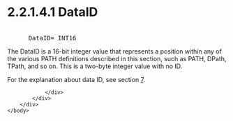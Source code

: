 <html dir="LTR" xmlns:mshelp="http://msdn.microsoft.com/mshelp" xmlns:ddue="http://ddue.schemas.microsoft.com/authoring/2003/5" xmlns:xlink="http://www.w3.org/1999/xlink" xmlns:tool="http://www.microsoft.com/tooltip">
    <head>
        <meta http-equiv="Content-Type" content="text/html; CHARSET=utf-8"></meta>
        <meta name="save" content="history"></meta>
        <title>2.2.1.4.1 DataID</title>
        <xml>
            <mshelp:toctitle title="2.2.1.4.1 DataID"></mshelp:toctitle>
            <mshelp:rltitle title="[MS-SSAS8]: DataID"></mshelp:rltitle>
            <mshelp:keyword index="A" term="d4c71a14-5fc8-475f-9852-ad0647e99088"></mshelp:keyword>
            <mshelp:attr name="DCSext.ContentType" value="open specification"></mshelp:attr>
            <mshelp:attr name="AssetID" value="d4c71a14-5fc8-475f-9852-ad0647e99088"></mshelp:attr>
            <mshelp:attr name="TopicType" value="kbRef"></mshelp:attr>
            <mshelp:attr name="DCSext.Title" value="[MS-SSAS8]: DataID" />
        </xml>
    </head>
    <body>
        <div id="header">
            <h1 class="heading">2.2.1.4.1 DataID</h1>
        </div>
        <div id="mainSection">
            <div id="mainBody">
                <div id="allHistory" class="saveHistory"></div>
                <div id="sectionSection0" class="section" name="collapseableSection">
                    

<dl>
<dd>
<div><pre>  
 DataID= INT16
</pre></div>
</dd></dl>

<p>The DataID is a 16-bit integer value that represents a
position within any of the various PATH definitions described in this section,
such as PATH, DPath, TPath, and so on. This is a two-byte integer value with no
ID.</p>

<p>For the explanation about data ID, see section <a href="d7582073-3671-4ed8-a296-b5638dc7bff7.html">7</a>.</p>


                </div>
            </div>
        </div>
    </body>
</html>